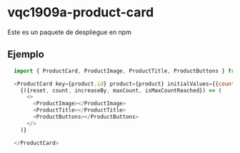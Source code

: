 # vqc1909a-product-card

Este es un paquete de despliegue en npm


## Ejemplo

```javascript
  import { ProductCard, ProductImage, ProductTitle, ProductButtons } from 'vqc1909a-product-card';
```

```javascript
  <ProductCard key={product.id} product={product} initialValues={{count: 5}}>
    {({reset, count, increaseBy, maxCount, isMaxCountReached}) => (
      <>
        <ProductImage></ProductImage>
        <ProductTitle></ProductTitle>
        <ProductButtons></ProductButtons>
      </>
    )}

  </ProductCard>
```